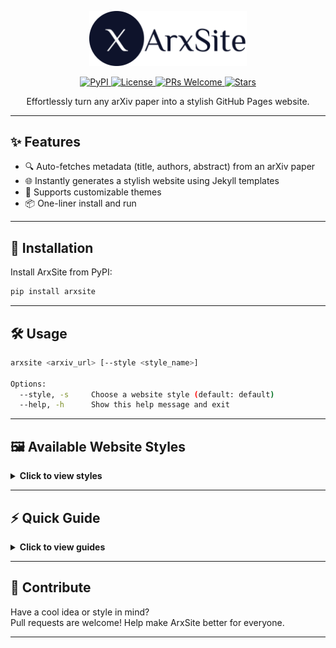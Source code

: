 <p align="center">
  <img src="arxsite/teaser.png" alt="ArxSite teaser" width="50%">
</p>

<p align="center">
  <a href="https://pypi.org/project/arxsite/">
    <img alt="PyPI" src="https://img.shields.io/pypi/v/arxsite">
  </a>
  <a href="https://github.com/RongLiu-Leo/ArxSite/blob/main/LICENSE">
    <img alt="License" src="https://img.shields.io/github/license/RongLiu-Leo/ArxSite">
  </a>
  <a href="https://github.com/RongLiu-Leo/ArxSite/pulls">
    <img alt="PRs Welcome" src="https://img.shields.io/badge/PRs-welcome-brightgreen.svg">
  </a>
  <a href="https://github.com/RongLiu-Leo/ArxSite/stargazers">
    <img alt="Stars" src="https://img.shields.io/github/stars/RongLiu-Leo/ArxSite?style=social">
  </a>

</p>

<p align="center">
    Effortlessly turn any arXiv paper into a stylish GitHub Pages website.
</p>

---

## ✨ Features
- 🔍 Auto-fetches metadata (title, authors, abstract) from an arXiv paper
- 🌐 Instantly generates a stylish website using Jekyll templates
- 🎨 Supports customizable themes
- 📦 One-liner install and run

---

## 🚀 Installation
Install ArxSite from PyPI:
```bash
pip install arxsite
```

---

## 🛠️ Usage
```bash
arxsite <arxiv_url> [--style <style_name>]

Options:
  --style, -s     Choose a website style (default: default)
  --help, -h      Show this help message and exit
```

---

## 🖼️ Available Website Styles

<details>
<summary><strong>Click to view styles</strong></summary>

### default
A simple template rushed by [Rong](https://github.com/RongLiu-Leo).

### Your Style (Coming Soon?)
Your custom style is always welcome!
Feel free to contribute your own template and tell us a fun fact about yourself, your theme, or your design process.
</details>

---

## ⚡ Quick Guide
<details>
<summary><strong>Click to view guides</strong></summary>
### 1. Navigate to your GitHub project root folder
```bash
cd <Your GitHub Project Root>
```

### 2. Create and switch to a new empty branch called `website`
```bash
git checkout --orphan website
git rm -rf .  # Remove all tracked files from index
```

### 3. Run `arxsite` with your arXiv paper URL
```bash
arxsite https://arxiv.org/abs/2501.18630
```

📦 Sample Output:
```
🔍 Fetching metadata from: https://arxiv.org/abs/2501.18630
title: Deformable Beta Splatting
authors: Rong Liu, Dylan Sun, Meida Chen, Yue Wang, Andrew Feng
🛠️ Generating Jekyll site with style 'default'...
🌐 Jekyll site generated at: test_path
✅ Website generated successfully!
```

### 4. Add, commit, and push the website branch
```bash
git add .
git commit -m "Initialize website from arxsite"
git push origin website
```

### 5. Set up GitHub Pages from the `website` branch  
Go to **Settings > Pages** and select the `website` branch as the source.

<p align="center">
  <img src="instruction.png" alt="GitHub Pages setup instruction" width="100%">
</p>

### 6. 🎉 Visit your project website!
```bash
https://<Your GitHub Username>.github.io/<Repo Name>/
```
✅ Example: [https://rongliu-leo.github.io/ArxSite/](https://rongliu-leo.github.io/ArxSite/)
</details>

---

## 🙌 Contribute
Have a cool idea or style in mind?  
Pull requests are welcome! Help make ArxSite better for everyone.

---
